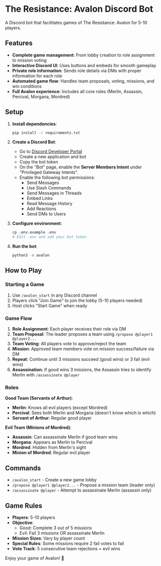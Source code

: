 # The Resistance: Avalon Discord Bot

A Discord bot that facilitates games of The Resistance: Avalon for 5-10 players.

## Features

- **Complete game management**: From lobby creation to role assignment to mission voting
- **Interactive Discord UI**: Uses buttons and embeds for smooth gameplay
- **Private role information**: Sends role details via DMs with proper information for each role
- **Automated game flow**: Handles team proposals, voting, missions, and win conditions
- **Full Avalon experience**: Includes all core roles (Merlin, Assassin, Percival, Morgana, Mordred)

## Setup

1. **Install dependencies**:
   ```bash
   pip install -r requirements.txt
   ```

2. **Create a Discord Bot**:
   - Go to [Discord Developer Portal](https://discord.com/developers/applications)
   - Create a new application and bot
   - Copy the bot token
   - On the "Bot" page, enable the **Server Members Intent** under "Privileged Gateway Intents".
   - Enable the following bot permissions:
     - Send Messages
     - Use Slash Commands
     - Send Messages in Threads
     - Embed Links
     - Read Message History
     - Add Reactions
     - Send DMs to Users

3. **Configure environment**:
   ```bash
   cp .env.example .env
   # Edit .env and add your bot token
   ```

4. **Run the bot**:
   ```bash
   python3 -m avalon
   ```

## How to Play

### Starting a Game
1. Use `/avalon_start` in any Discord channel
2. Players click "Join Game" to join the lobby (5-10 players needed)
3. Host clicks "Start Game" when ready

### Game Flow
1. **Role Assignment**: Each player receives their role via DM
2. **Team Proposal**: The leader proposes a team using `/propose @player1 @player2...`
3. **Team Voting**: All players vote to approve/reject the team
4. **Mission**: Approved team members vote on mission success/failure via DM
5. **Repeat**: Continue until 3 missions succeed (good wins) or 3 fail (evil wins)
6. **Assassination**: If good wins 3 missions, the Assassin tries to identify Merlin with `/assassinate @player`

### Roles

**Good Team (Servants of Arthur)**:
- **Merlin**: Knows all evil players (except Mordred)
- **Percival**: Sees both Merlin and Morgana (doesn't know which is which)
- **Servant of Arthur**: Regular good player

**Evil Team (Minions of Mordred)**:
- **Assassin**: Can assassinate Merlin if good team wins
- **Morgana**: Appears as Merlin to Percival
- **Mordred**: Hidden from Merlin's sight
- **Minion of Mordred**: Regular evil player

## Commands

- `/avalon_start` - Create a new game lobby
- `/propose @player1 @player2...` - Propose a mission team (leader only)
- `/assassinate @player` - Attempt to assassinate Merlin (assassin only)

## Game Rules

- **Players**: 5-10 players
- **Objective**: 
  - Good: Complete 3 out of 5 missions
  - Evil: Fail 3 missions OR assassinate Merlin
- **Mission Sizes**: Vary by player count
- **Special Rules**: Some missions require 2 fail votes to fail
- **Vote Track**: 5 consecutive team rejections = evil wins

Enjoy your game of Avalon! 🏰